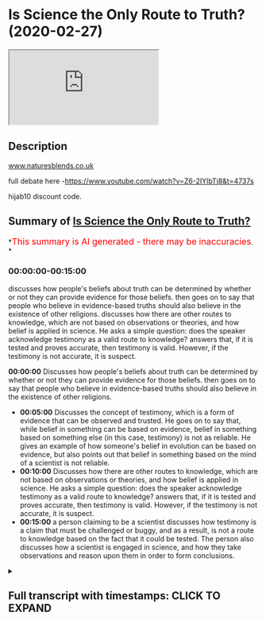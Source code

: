 # Is Science the Only Route to Truth? (2020-02-27)

<iframe loading='lazy' allow='autoplay' src='https://www.youtube.com/embed/O2DE8vQCX2Y'></iframe>

## Description

www.naturesblends.co.uk

full debate here -<https://www.youtube.com/watch?v=Z6-2IYlbTj8&t=4737s>

hijab10 discount code.

## Summary of [Is Science the Only Route to Truth?](https://www.youtube.com/watch?v=O2DE8vQCX2Y)

*<span style="color:red; font-size:125%">This summary is AI generated - there may be inaccuracies</span>. *

### <a onclick="modifyYTiframeseektime('0')">00:00:00-00:15:00</a>

discusses how people's beliefs about truth can be determined by whether or not they can provide evidence for those beliefs. then goes on to say that people who believe in evidence-based truths should also believe in the existence of other religions. discusses how there are other routes to knowledge, which are not based on observations or theories, and how belief is applied in science. He asks a simple question: does the speaker acknowledge testimony as a valid route to knowledge? answers that, if it is tested and proves accurate, then testimony is valid. However, if the testimony is not accurate, it is suspect.

**<a onclick="modifyYTiframeseektime('0')">00:00:00</a>** Discusses how people's beliefs about truth can be determined by whether or not they can provide evidence for those beliefs. then goes on to say that people who believe in evidence-based truths should also believe in the existence of other religions.

* **<a onclick="modifyYTiframeseektime('300')">00:05:00</a>** Discusses the concept of testimony, which is a form of evidence that can be observed and trusted. He goes on to say that, while belief in something can be based on evidence, belief in something based on something else (in this case, testimony) is not as reliable. He gives an example of how someone's belief in evolution can be based on evidence, but also points out that belief in something based on the mind of a scientist is not reliable.
* **<a onclick="modifyYTiframeseektime('600')">00:10:00</a>** Discusses how there are other routes to knowledge, which are not based on observations or theories, and how belief is applied in science. He asks a simple question: does the speaker acknowledge testimony as a valid route to knowledge? answers that, if it is tested and proves accurate, then testimony is valid. However, if the testimony is not accurate, it is suspect.
* **<a onclick="modifyYTiframeseektime('900')">00:15:00</a>** a person claiming to be a scientist discusses how testimony is a claim that must be challenged or buggy, and as a result, is not a route to knowledge based on the fact that it could be tested. The person also discusses how a scientist is engaged in science, and how they take observations and reason upon them in order to form conclusions.

<details><summary><h2>Full transcript with timestamps: CLICK TO EXPAND</h2></summary>

<a onclick="modifyYTiframeseektime('0')">0:00:00</a> Mollie Kuramoto laborer kettle guys make  
<a onclick="modifyYTiframeseektime('2')">0:00:02</a> sure that you try these supplements out  
<a onclick="modifyYTiframeseektime('5')">0:00:05</a> there very very good very healthy  
<a onclick="modifyYTiframeseektime('7')">0:00:07</a> natural and you can check the link in  
<a onclick="modifyYTiframeseektime('11')">0:00:11</a> the description box that is nature's  
<a onclick="modifyYTiframeseektime('13')">0:00:13</a> blend black seed oil and they have other  
<a onclick="modifyYTiframeseektime('15')">0:00:15</a> things as well oh yeah no editor boy boy  
<a onclick="modifyYTiframeseektime('21')">0:00:21</a> boy  
<a onclick="modifyYTiframeseektime('30')">0:00:30</a> you  
<a onclick="modifyYTiframeseektime('38')">0:00:38</a> okay so this section will be a  
<a onclick="modifyYTiframeseektime('40')">0:00:40</a> discussion a bit of back and forth  
<a onclick="modifyYTiframeseektime('42')">0:00:42</a> between our two speakers I will be  
<a onclick="modifyYTiframeseektime('44')">0:00:44</a> moderating to try and keep things on  
<a onclick="modifyYTiframeseektime('46')">0:00:46</a> topic so forgive me for any mistakes I  
<a onclick="modifyYTiframeseektime('49')">0:00:49</a> make hopefully I don't make any and this  
<a onclick="modifyYTiframeseektime('52')">0:00:52</a> is a 15 minute section reminder that  
<a onclick="modifyYTiframeseektime('54')">0:00:54</a> after the closing remarks after this  
<a onclick="modifyYTiframeseektime('56')">0:00:56</a> there will be Q&A so please do send your  
<a onclick="modifyYTiframeseektime('59')">0:00:59</a> Q&A questions to that slider yeah so  
<a onclick="modifyYTiframeseektime('63')">0:01:03</a> without further ado whichever one of you  
<a onclick="modifyYTiframeseektime('65')">0:01:05</a> wants to hello John  
<a onclick="modifyYTiframeseektime('71')">0:01:11</a> yes so I think before we before we this  
<a onclick="modifyYTiframeseektime('76')">0:01:16</a> before we start this discussion session  
<a onclick="modifyYTiframeseektime('78')">0:01:18</a> it's very important to determine  
<a onclick="modifyYTiframeseektime('80')">0:01:20</a> something do you believe your opinions  
<a onclick="modifyYTiframeseektime('83')">0:01:23</a> matter or don't they matter they matter  
<a onclick="modifyYTiframeseektime('85')">0:01:25</a> to me  
<a onclick="modifyYTiframeseektime('86')">0:01:26</a> okay so okay don't matter to the  
<a onclick="modifyYTiframeseektime('88')">0:01:28</a> universe no no because if you if you  
<a onclick="modifyYTiframeseektime('90')">0:01:30</a> don't believe your own opinions matter  
<a onclick="modifyYTiframeseektime('91')">0:01:31</a> then I'm not going to take them  
<a onclick="modifyYTiframeseektime('92')">0:01:32</a> seriously is no point this discussion  
<a onclick="modifyYTiframeseektime('93')">0:01:33</a> becomes absurd from that perspective  
<a onclick="modifyYTiframeseektime('95')">0:01:35</a> then right so if the you might if you  
<a onclick="modifyYTiframeseektime('97')">0:01:37</a> believe your opinions matter then  
<a onclick="modifyYTiframeseektime('99')">0:01:39</a> obviously the Oh matter to us is work so  
<a onclick="modifyYTiframeseektime('100')">0:01:40</a> because we're having it until until  
<a onclick="modifyYTiframeseektime('102')">0:01:42</a> trying to have a discussion today  
<a onclick="modifyYTiframeseektime('104')">0:01:44</a> regarding a very important topic so you  
<a onclick="modifyYTiframeseektime('107')">0:01:47</a> do acknowledge your opinions matter  
<a onclick="modifyYTiframeseektime('108')">0:01:48</a> right well in the confines of this room  
<a onclick="modifyYTiframeseektime('112')">0:01:52</a> certainly yes so if we had this  
<a onclick="modifyYTiframeseektime('114')">0:01:54</a> discussion outside this room would you  
<a onclick="modifyYTiframeseektime('116')">0:01:56</a> think I mean it's a very simple question  
<a onclick="modifyYTiframeseektime('120')">0:02:00</a> I mean you wouldn't be here today  
<a onclick="modifyYTiframeseektime('121')">0:02:01</a> expressing your views if you didn't  
<a onclick="modifyYTiframeseektime('122')">0:02:02</a> believe your opinions mattered  
<a onclick="modifyYTiframeseektime('123')">0:02:03</a> well I was going to save my response to  
<a onclick="modifyYTiframeseektime('127')">0:02:07</a> your challenge that why do I do this why  
<a onclick="modifyYTiframeseektime('131')">0:02:11</a> don't why am I here debating for my  
<a onclick="modifyYTiframeseektime('133')">0:02:13</a> closing remarks but okay I can take your  
<a onclick="modifyYTiframeseektime('136')">0:02:16</a> question now I do it because I want to  
<a onclick="modifyYTiframeseektime('139')">0:02:19</a> secular world you want to say I want a  
<a onclick="modifyYTiframeseektime('142')">0:02:22</a> world in which religious opinions do not  
<a onclick="modifyYTiframeseektime('147')">0:02:27</a> control political or educational matters  
<a onclick="modifyYTiframeseektime('153')">0:02:33</a> okay so you just usually said you want a  
<a onclick="modifyYTiframeseektime('156')">0:02:36</a> secular world where religious opinions  
<a onclick="modifyYTiframeseektime('158')">0:02:38</a> do not have influence exactly so but to  
<a onclick="modifyYTiframeseektime('161')">0:02:41</a> do that wouldn't you say if you're gonna  
<a onclick="modifyYTiframeseektime('163')">0:02:43</a> be if we're gonna do this in in in a in  
<a onclick="modifyYTiframeseektime('166')">0:02:46</a> a academic way at least when you say you  
<a onclick="modifyYTiframeseektime('168')">0:02:48</a> would have to first understand and study  
<a onclick="modifyYTiframeseektime('170')">0:02:50</a> all religions or look  
<a onclick="modifyYTiframeseektime('171')">0:02:51</a> to them at least because which you  
<a onclick="modifyYTiframeseektime('173')">0:02:53</a> obviously haven't done when it comes to  
<a onclick="modifyYTiframeseektime('174')">0:02:54</a> Islam today right so why can't why have  
<a onclick="modifyYTiframeseektime('176')">0:02:56</a> the the outlook already that that's what  
<a onclick="modifyYTiframeseektime('179')">0:02:59</a> you want when you don't even know what  
<a onclick="modifyYTiframeseektime('180')">0:03:00</a> Islam has to say regarding life  
<a onclick="modifyYTiframeseektime('182')">0:03:02</a> regarding my life in the universe  
<a onclick="modifyYTiframeseektime('184')">0:03:04</a> regarding other fundamental things that  
<a onclick="modifyYTiframeseektime('186')">0:03:06</a> are relevant to us as human beings well  
<a onclick="modifyYTiframeseektime('188')">0:03:08</a> that's a good question  
<a onclick="modifyYTiframeseektime('190')">0:03:10</a> it's because without evidence for a god  
<a onclick="modifyYTiframeseektime('194')">0:03:14</a> it doesn't really matter what any of the  
<a onclick="modifyYTiframeseektime('197')">0:03:17</a> Scriptures of any religion do say so you  
<a onclick="modifyYTiframeseektime('200')">0:03:20</a> might as well say that my Loch Ness  
<a onclick="modifyYTiframeseektime('205')">0:03:25</a> monster is pink and like Nutella okay so  
<a onclick="modifyYTiframeseektime('210')">0:03:30</a> let's try to unravel this a bit so now  
<a onclick="modifyYTiframeseektime('212')">0:03:32</a> and I think it's important to highlight  
<a onclick="modifyYTiframeseektime('213')">0:03:33</a> this John you seem to have a underlying  
<a onclick="modifyYTiframeseektime('216')">0:03:36</a> premise which is evidence is what comes  
<a onclick="modifyYTiframeseektime('219')">0:03:39</a> from observation yes and something that  
<a onclick="modifyYTiframeseektime('222')">0:03:42</a> you can observe and study that way right  
<a onclick="modifyYTiframeseektime('224')">0:03:44</a> yes so in other words I want I wasn't  
<a onclick="modifyYTiframeseektime('226')">0:03:46</a> calling you someone who described the  
<a onclick="modifyYTiframeseektime('227')">0:03:47</a> scientism if you if you and I'm sure  
<a onclick="modifyYTiframeseektime('229')">0:03:49</a> everyone will acknowledge this I asked  
<a onclick="modifyYTiframeseektime('231')">0:03:51</a> you to describe to something similar to  
<a onclick="modifyYTiframeseektime('232')">0:03:52</a> scientism  
<a onclick="modifyYTiframeseektime('233')">0:03:53</a> I don't want to label you that's what I  
<a onclick="modifyYTiframeseektime('234')">0:03:54</a> said right it's just the correct you on  
<a onclick="modifyYTiframeseektime('236')">0:03:56</a> that right but the point being do you  
<a onclick="modifyYTiframeseektime('238')">0:03:58</a> acknowledge or is your view your outlook  
<a onclick="modifyYTiframeseektime('240')">0:04:00</a> that science is the only way to truth  
<a onclick="modifyYTiframeseektime('243')">0:04:03</a> yes okay good so do you not see the  
<a onclick="modifyYTiframeseektime('246')">0:04:06</a> issues with that outlook or the problems  
<a onclick="modifyYTiframeseektime('249')">0:04:09</a> of that outlook well you can try  
<a onclick="modifyYTiframeseektime('251')">0:04:11</a> explaining it okay so okay so let me  
<a onclick="modifyYTiframeseektime('253')">0:04:13</a> give you an example have you been  
<a onclick="modifyYTiframeseektime('257')">0:04:17</a> have you been to India have you been to  
<a onclick="modifyYTiframeseektime('260')">0:04:20</a> India no I haven't you haven't been to  
<a onclick="modifyYTiframeseektime('262')">0:04:22</a> India I'd love to okay do you believe in  
<a onclick="modifyYTiframeseektime('263')">0:04:23</a> the exists yes okay so you haven't been  
<a onclick="modifyYTiframeseektime('267')">0:04:27</a> there you haven't observed it yet you  
<a onclick="modifyYTiframeseektime('269')">0:04:29</a> believe it exists the effort is also  
<a onclick="modifyYTiframeseektime('271')">0:04:31</a> insane okay so what so what do you mean  
<a onclick="modifyYTiframeseektime('273')">0:04:33</a> by the evidence is very convincing  
<a onclick="modifyYTiframeseektime('275')">0:04:35</a> I've seen photographs taken from space  
<a onclick="modifyYTiframeseektime('278')">0:04:38</a> brilliant okay what else do we need more  
<a onclick="modifyYTiframeseektime('282')">0:04:42</a> okay so okay fine no I was just giving  
<a onclick="modifyYTiframeseektime('284')">0:04:44</a> you the benefit of the doubt that you  
<a onclick="modifyYTiframeseektime('285')">0:04:45</a> can give us a bit more second what I  
<a onclick="modifyYTiframeseektime('286')">0:04:46</a> know of people who have come from India  
<a onclick="modifyYTiframeseektime('288')">0:04:48</a> yeah who have visited I think mine is  
<a onclick="modifyYTiframeseektime('291')">0:04:51</a> there now okay and I I'm on messenger  
<a onclick="modifyYTiframeseektime('294')">0:04:54</a> and Facebook okay with him he's  
<a onclick="modifyYTiframeseektime('296')">0:04:56</a> currently where is he currently  
<a onclick="modifyYTiframeseektime('300')">0:05:00</a> Calcutta currently so here's a problem  
<a onclick="modifyYTiframeseektime('303')">0:05:03</a> Johnny you haven't observed India  
<a onclick="modifyYTiframeseektime('306')">0:05:06</a> yourself yet you believe it exists based  
<a onclick="modifyYTiframeseektime('308')">0:05:08</a> on photographs and people have been  
<a onclick="modifyYTiframeseektime('310')">0:05:10</a> there now how do you know those  
<a onclick="modifyYTiframeseektime('312')">0:05:12</a> photographs photographs are actually of  
<a onclick="modifyYTiframeseektime('314')">0:05:14</a> India and that you know just be told  
<a onclick="modifyYTiframeseektime('316')">0:05:16</a> they're of India well I think that you'd  
<a onclick="modifyYTiframeseektime('324')">0:05:24</a> have to you're on a loser there because  
<a onclick="modifyYTiframeseektime('326')">0:05:26</a> your hope you're having to try to  
<a onclick="modifyYTiframeseektime('327')">0:05:27</a> rubbish all of the photographs taken  
<a onclick="modifyYTiframeseektime('331')">0:05:31</a> from space by all of the space craft all  
<a onclick="modifyYTiframeseektime('334')">0:05:34</a> of them orbiting satellites and all of  
<a onclick="modifyYTiframeseektime('338')">0:05:38</a> the spacemen that have been in have you  
<a onclick="modifyYTiframeseektime('340')">0:05:40</a> seen okay have you seen yourself  
<a onclick="modifyYTiframeseektime('341')">0:05:41</a> satellites that are up there right now  
<a onclick="modifyYTiframeseektime('344')">0:05:44</a> yes you can observe satellite have you  
<a onclick="modifyYTiframeseektime('347')">0:05:47</a> observed them yourself through a  
<a onclick="modifyYTiframeseektime('348')">0:05:48</a> telescope I have yes you have okay so  
<a onclick="modifyYTiframeseektime('350')">0:05:50</a> here's the thing what I'm saying  
<a onclick="modifyYTiframeseektime('351')">0:05:51</a> regarding India is you haven't observed  
<a onclick="modifyYTiframeseektime('353')">0:05:53</a> it yourself so what I'm saying  
<a onclick="modifyYTiframeseektime('355')">0:05:55</a> essentially is your belief India exists  
<a onclick="modifyYTiframeseektime('357')">0:05:57</a> is based on something called testimony  
<a onclick="modifyYTiframeseektime('359')">0:05:59</a> right in the it's called in philosophy  
<a onclick="modifyYTiframeseektime('361')">0:06:01</a> this is known as authentic and valid  
<a onclick="modifyYTiframeseektime('363')">0:06:03</a> testimony right which is by the way John  
<a onclick="modifyYTiframeseektime('365')">0:06:05</a> an integral part of the scientific  
<a onclick="modifyYTiframeseektime('366')">0:06:06</a> method  
<a onclick="modifyYTiframeseektime('367')">0:06:07</a> well yes something you deny in your book  
<a onclick="modifyYTiframeseektime('369')">0:06:09</a> itself but the the testament can itself  
<a onclick="modifyYTiframeseektime('374')">0:06:14</a> be trusted I mean with the right  
<a onclick="modifyYTiframeseektime('376')">0:06:16</a> equipment I can go and investigate  
<a onclick="modifyYTiframeseektime('379')">0:06:19</a> sure that's a potential John but right  
<a onclick="modifyYTiframeseektime('382')">0:06:22</a> now you haven't done that yet you  
<a onclick="modifyYTiframeseektime('383')">0:06:23</a> believe in the exists right so your  
<a onclick="modifyYTiframeseektime('386')">0:06:26</a> belief is not based upon what you can do  
<a onclick="modifyYTiframeseektime('388')">0:06:28</a> as far as observing it it's based on  
<a onclick="modifyYTiframeseektime('390')">0:06:30</a> something else so what I'm trying to  
<a onclick="modifyYTiframeseektime('392')">0:06:32</a> highlight you John is that are you  
<a onclick="modifyYTiframeseektime('394')">0:06:34</a> willing to acknowledge that there are  
<a onclick="modifyYTiframeseektime('395')">0:06:35</a> other routes to knowledge other than  
<a onclick="modifyYTiframeseektime('396')">0:06:36</a> just science which you're demonstrating  
<a onclick="modifyYTiframeseektime('398')">0:06:38</a> right now by a highlighting that you  
<a onclick="modifyYTiframeseektime('400')">0:06:40</a> believe in the existent observed it  
<a onclick="modifyYTiframeseektime('402')">0:06:42</a> yourself pictures could be pictures are  
<a onclick="modifyYTiframeseektime('404')">0:06:44</a> testimonial someone is telling you those  
<a onclick="modifyYTiframeseektime('406')">0:06:46</a> pictures of India you're going by the  
<a onclick="modifyYTiframeseektime('408')">0:06:48</a> testimony of people let me give you  
<a onclick="modifyYTiframeseektime('410')">0:06:50</a> another example which may be closer to  
<a onclick="modifyYTiframeseektime('412')">0:06:52</a> home which may help you a bit there if  
<a onclick="modifyYTiframeseektime('413')">0:06:53</a> you don't mind right do you believe  
<a onclick="modifyYTiframeseektime('415')">0:06:55</a> evolution the Darwinian mechanism is  
<a onclick="modifyYTiframeseektime('417')">0:06:57</a> true yes okay I don't listen as a an X  
<a onclick="modifyYTiframeseektime('423')">0:07:03</a> I'm steeped I don't use terms like I  
<a onclick="modifyYTiframeseektime('426')">0:07:06</a> believe I use terms like the evidence  
<a onclick="modifyYTiframeseektime('431')">0:07:11</a> is Church the evidence show shows that  
<a onclick="modifyYTiframeseektime('434')">0:07:14</a> that evolution is a fact so you believe  
<a onclick="modifyYTiframeseektime('437')">0:07:17</a> the Darwinian mechanism particular well  
<a onclick="modifyYTiframeseektime('440')">0:07:20</a> now are you going to pin me down to a  
<a onclick="modifyYTiframeseektime('442')">0:07:22</a> man who died 150 years ago or are you  
<a onclick="modifyYTiframeseektime('444')">0:07:24</a> going to allow me to update us give us  
<a onclick="modifyYTiframeseektime('447')">0:07:27</a> your definition how do you want equality  
<a onclick="modifyYTiframeseektime('450')">0:07:30</a> on call it evolution just evolution  
<a onclick="modifyYTiframeseektime('452')">0:07:32</a> engine at its basic level all evolution  
<a onclick="modifyYTiframeseektime('455')">0:07:35</a> means is change and we can observe  
<a onclick="modifyYTiframeseektime('459')">0:07:39</a> change happening yesterday yeah and we  
<a onclick="modifyYTiframeseektime('462')">0:07:42</a> can see evidence which for which of a  
<a onclick="modifyYTiframeseektime('467')">0:07:47</a> progression of things that happened in  
<a onclick="modifyYTiframeseektime('469')">0:07:49</a> the past yep in the fossil record and so  
<a onclick="modifyYTiframeseektime('471')">0:07:51</a> on and so the best explanation is that  
<a onclick="modifyYTiframeseektime('475')">0:07:55</a> change happened in the past - okay good  
<a onclick="modifyYTiframeseektime('478')">0:07:58</a> so so so this week like this good you're  
<a onclick="modifyYTiframeseektime('481')">0:08:01</a> saying that so you so what I'm asking  
<a onclick="modifyYTiframeseektime('482')">0:08:02</a> you specifically is do you believe the  
<a onclick="modifyYTiframeseektime('485')">0:08:05</a> theory of evolution is true yes okay so  
<a onclick="modifyYTiframeseektime('489')">0:08:09</a> in you saying yes have you done all of  
<a onclick="modifyYTiframeseektime('492')">0:08:12</a> the observations which led to that  
<a onclick="modifyYTiframeseektime('495')">0:08:15</a> conclusion basically this is the were  
<a onclick="modifyYTiframeseektime('498')">0:08:18</a> you there that's coming from your own  
<a onclick="modifyYTiframeseektime('501')">0:08:21</a> perspective because you said evidence is  
<a onclick="modifyYTiframeseektime('503')">0:08:23</a> something which is observable yeah it's  
<a onclick="modifyYTiframeseektime('505')">0:08:25</a> something that's repeatable and  
<a onclick="modifyYTiframeseektime('506')">0:08:26</a> something that's sharable if anything  
<a onclick="modifyYTiframeseektime('507')">0:08:27</a> and you've said also in your book and  
<a onclick="modifyYTiframeseektime('508')">0:08:28</a> your videos that anything that comes  
<a onclick="modifyYTiframeseektime('509')">0:08:29</a> from the human mind can't be trusted  
<a onclick="modifyYTiframeseektime('512')">0:08:32</a> because it's tainted your words so the  
<a onclick="modifyYTiframeseektime('515')">0:08:35</a> theory that you believe in is coming  
<a onclick="modifyYTiframeseektime('517')">0:08:37</a> from the mind of a scientist no no the  
<a onclick="modifyYTiframeseektime('520')">0:08:40</a> theory that I subscribe to is that  
<a onclick="modifyYTiframeseektime('525')">0:08:45</a> change can be observed and potentially I  
<a onclick="modifyYTiframeseektime('528')">0:08:48</a> can go and observe change you know I  
<a onclick="modifyYTiframeseektime('530')">0:08:50</a> think have you seen the big petri dish  
<a onclick="modifyYTiframeseektime('534')">0:08:54</a> experiment no I have a fantastic  
<a onclick="modifyYTiframeseektime('536')">0:08:56</a> experiment they made a pet you know the  
<a onclick="modifyYTiframeseektime('538')">0:08:58</a> petri dishes mhm yeah it's a it's a  
<a onclick="modifyYTiframeseektime('541')">0:09:01</a> culture container which you put a  
<a onclick="modifyYTiframeseektime('543')">0:09:03</a> nutrient jelly in and then you can grow  
<a onclick="modifyYTiframeseektime('545')">0:09:05</a> bacteria okay they made a great big one  
<a onclick="modifyYTiframeseektime('548')">0:09:08</a> some meter long and they've put two  
<a onclick="modifyYTiframeseektime('551')">0:09:11</a> different bacteria no they put a  
<a onclick="modifyYTiframeseektime('557')">0:09:17</a> bacterium same culture of bacteria in  
<a onclick="modifyYTiframeseektime('560')">0:09:20</a> each end and in between them they've put  
<a onclick="modifyYTiframeseektime('563')">0:09:23</a> increasing string  
<a onclick="modifyYTiframeseektime('565')">0:09:25</a> of antibiotic okay 10% 20% 100% and  
<a onclick="modifyYTiframeseektime('571')">0:09:31</a> initially the bacteria spread in the  
<a onclick="modifyYTiframeseektime('576')">0:09:36</a> area where there's no antibiotic there's  
<a onclick="modifyYTiframeseektime('579')">0:09:39</a> a video of this because it speeded up  
<a onclick="modifyYTiframeseektime('581')">0:09:41</a> you know we use organisms that have a  
<a onclick="modifyYTiframeseektime('584')">0:09:44</a> short lifetime because we can't observe  
<a onclick="modifyYTiframeseektime('587')">0:09:47</a> yeah massive changes we don't live long  
<a onclick="modifyYTiframeseektime('589')">0:09:49</a> enough okay so bacteria are perfect they  
<a onclick="modifyYTiframeseektime('592')">0:09:52</a> reproduce every 20 minutes okay  
<a onclick="modifyYTiframeseektime('594')">0:09:54</a> so initially they stay confined yep in  
<a onclick="modifyYTiframeseektime('599')">0:09:59</a> the area where there's no antibiotic but  
<a onclick="modifyYTiframeseektime('601')">0:10:01</a> a few of them you take and they can  
<a onclick="modifyYTiframeseektime('603')">0:10:03</a> break out and pass into the area where  
<a onclick="modifyYTiframeseektime('605')">0:10:05</a> the antibiotic is 10% okay more time  
<a onclick="modifyYTiframeseektime('608')">0:10:08</a> goes by and an even smaller number  
<a onclick="modifyYTiframeseektime('611')">0:10:11</a> mutate and they pass into the 20% so on  
<a onclick="modifyYTiframeseektime('614')">0:10:14</a> and so forth you get a picture  
<a onclick="modifyYTiframeseektime('615')">0:10:15</a> eventually they can colonize the hundred  
<a onclick="modifyYTiframeseektime('617')">0:10:17</a> percent strength sure that's that's an  
<a onclick="modifyYTiframeseektime('620')">0:10:20</a> observation change being a plane yes  
<a onclick="modifyYTiframeseektime('623')">0:10:23</a> repeatedly sure and sherab lee yes you  
<a onclick="modifyYTiframeseektime('626')">0:10:26</a> can watch it sir I agree today so let's  
<a onclick="modifyYTiframeseektime('628')">0:10:28</a> make a distinction there there is a  
<a onclick="modifyYTiframeseektime('630')">0:10:30</a> difference between observations of  
<a onclick="modifyYTiframeseektime('631')">0:10:31</a> science and theories of science right  
<a onclick="modifyYTiframeseektime('634')">0:10:34</a> yes so what I'm trying to highlight to  
<a onclick="modifyYTiframeseektime('636')">0:10:36</a> you is that there are other routes to  
<a onclick="modifyYTiframeseektime('638')">0:10:38</a> knowledge which are involved even within  
<a onclick="modifyYTiframeseektime('640')">0:10:40</a> the scientific method itself which you  
<a onclick="modifyYTiframeseektime('642')">0:10:42</a> have to rely upon for you to believe the  
<a onclick="modifyYTiframeseektime('644')">0:10:44</a> conclusions of science well which you  
<a onclick="modifyYTiframeseektime('646')">0:10:46</a> reject by the way so I want to know  
<a onclick="modifyYTiframeseektime('648')">0:10:48</a> which way is it do you acknowledge that  
<a onclick="modifyYTiframeseektime('649')">0:10:49</a> there are other routes to knowledge such  
<a onclick="modifyYTiframeseektime('651')">0:10:51</a> as testimony well testimonial knowledge  
<a onclick="modifyYTiframeseektime('653')">0:10:53</a> or do well firm to that science is the  
<a onclick="modifyYTiframeseektime('655')">0:10:55</a> only way to truth where you are trying  
<a onclick="modifyYTiframeseektime('656')">0:10:56</a> to put words into my mouth I'm asking  
<a onclick="modifyYTiframeseektime('658')">0:10:58</a> you the question okay is trying to make  
<a onclick="modifyYTiframeseektime('662')">0:11:02</a> me you see the trouble is the word  
<a onclick="modifyYTiframeseektime('663')">0:11:03</a> belief has two meanings  
<a onclick="modifyYTiframeseektime('667')">0:11:07</a> it can mean merely accepting something  
<a onclick="modifyYTiframeseektime('671')">0:11:11</a> which we know to be true like you know  
<a onclick="modifyYTiframeseektime('674')">0:11:14</a> if I jump off a roof of very probably  
<a onclick="modifyYTiframeseektime('677')">0:11:17</a> for nobody would contest that so to all  
<a onclick="modifyYTiframeseektime('682')">0:11:22</a> intents and purposes it does not need  
<a onclick="modifyYTiframeseektime('684')">0:11:24</a> actively believing we can observe  
<a onclick="modifyYTiframeseektime('687')">0:11:27</a> believing now in what are they calling  
<a onclick="modifyYTiframeseektime('691')">0:11:31</a> give me a word for the the I'm lost  
<a onclick="modifyYTiframeseektime('698')">0:11:38</a> big machine you put a person in and you  
<a onclick="modifyYTiframeseektime('700')">0:11:40</a> watch his brain you put you give him  
<a onclick="modifyYTiframeseektime('704')">0:11:44</a> radioactive material thank you yeah yeah  
<a onclick="modifyYTiframeseektime('710')">0:11:50</a> medicals come on tell me the name that's  
<a onclick="modifyYTiframeseektime('713')">0:11:53</a> it thank you mr I've been in one MRI  
<a onclick="modifyYTiframeseektime('715')">0:11:55</a> scanner and the functional MRI scanner  
<a onclick="modifyYTiframeseektime('719')">0:11:59</a> is the one way you can put in a decaying  
<a onclick="modifyYTiframeseektime('722')">0:12:02</a> substance into the radioactivity  
<a onclick="modifyYTiframeseektime('725')">0:12:05</a> decaying harmless into the bloodstream  
<a onclick="modifyYTiframeseektime('727')">0:12:07</a> and watch where it congregates so if you  
<a onclick="modifyYTiframeseektime('732')">0:12:12</a> give somebody in an MRI scanner pictures  
<a onclick="modifyYTiframeseektime('736')">0:12:16</a> of things that need believing and  
<a onclick="modifyYTiframeseektime('739')">0:12:19</a> pictures of things which are known you  
<a onclick="modifyYTiframeseektime('741')">0:12:21</a> can see how actively thinking he is and  
<a onclick="modifyYTiframeseektime('747')">0:12:27</a> things that need believing attract a lot  
<a onclick="modifyYTiframeseektime('752')">0:12:32</a> of this activity things like my horse  
<a onclick="modifyYTiframeseektime('757')">0:12:37</a> will win the race you need to actively  
<a onclick="modifyYTiframeseektime('760')">0:12:40</a> believe that but things like yesterday  
<a onclick="modifyYTiframeseektime('765')">0:12:45</a> this horse won the race that's a  
<a onclick="modifyYTiframeseektime('767')">0:12:47</a> foregone conclusion we know that is now  
<a onclick="modifyYTiframeseektime('769')">0:12:49</a> a fact you don't need to believe that if  
<a onclick="modifyYTiframeseektime('772')">0:12:52</a> it was really interesting the science  
<a onclick="modifyYTiframeseektime('775')">0:12:55</a> lessons I'm sure is we got a lot to  
<a onclick="modifyYTiframeseektime('777')">0:12:57</a> learn from you because you asked me  
<a onclick="modifyYTiframeseektime('779')">0:12:59</a> about where I need to use belief in  
<a onclick="modifyYTiframeseektime('782')">0:13:02</a> science no I'm asking a very simple  
<a onclick="modifyYTiframeseektime('784')">0:13:04</a> question do you acknowledge that there  
<a onclick="modifyYTiframeseektime('786')">0:13:06</a> are other routes to knowledge which I'm  
<a onclick="modifyYTiframeseektime('788')">0:13:08</a> Ted go to the scientific method itself  
<a onclick="modifyYTiframeseektime('789')">0:13:09</a> such as testimony oh don't you  
<a onclick="modifyYTiframeseektime('791')">0:13:11</a> acknowledge that or you just think just  
<a onclick="modifyYTiframeseektime('793')">0:13:13</a> purely oh because according to your book  
<a onclick="modifyYTiframeseektime('795')">0:13:15</a> and you may want to change your opinion  
<a onclick="modifyYTiframeseektime('796')">0:13:16</a> the observations repeatable and a  
<a onclick="modifyYTiframeseektime('799')">0:13:19</a> shareable . according to that type of  
<a onclick="modifyYTiframeseektime('801')">0:13:21</a> definition you're pigeon holing yourself  
<a onclick="modifyYTiframeseektime('803')">0:13:23</a> in many ways because you're in a way  
<a onclick="modifyYTiframeseektime('805')">0:13:25</a> you're denying the scientific enterprise  
<a onclick="modifyYTiframeseektime('807')">0:13:27</a> you're denying science in itself right  
<a onclick="modifyYTiframeseektime('809')">0:13:29</a> because so just tell me this should you  
<a onclick="modifyYTiframeseektime('812')">0:13:32</a> do you believe in the theories of  
<a onclick="modifyYTiframeseektime('814')">0:13:34</a> science the theories of science do not  
<a onclick="modifyYTiframeseektime('817')">0:13:37</a> need believing I'm not saying the  
<a onclick="modifyYTiframeseektime('819')">0:13:39</a> absolute I'm just asking seduced right I  
<a onclick="modifyYTiframeseektime('821')">0:13:41</a> wouldn't claim they were absolute I  
<a onclick="modifyYTiframeseektime('822')">0:13:42</a> claim that they are the best explanation  
<a onclick="modifyYTiframeseektime('825')">0:13:45</a> currently and you do you acknowledge  
<a onclick="modifyYTiframeseektime('826')">0:13:46</a> that they are also it was incorporated  
<a onclick="modifyYTiframeseektime('829')">0:13:49</a> in the process of getting to the theory  
<a onclick="modifyYTiframeseektime('831')">0:13:51</a> there are other  
<a onclick="modifyYTiframeseektime('831')">0:13:51</a> elements such as testimony reasoning  
<a onclick="modifyYTiframeseektime('834')">0:13:54</a> which argumentation let done yes every  
<a onclick="modifyYTiframeseektime('839')">0:13:59</a> theory makes predictions yeah and at  
<a onclick="modifyYTiframeseektime('842')">0:14:02</a> that stage you can believe the  
<a onclick="modifyYTiframeseektime('844')">0:14:04</a> prediction or not it we've recorded a  
<a onclick="modifyYTiframeseektime('846')">0:14:06</a> hypothesis and there will be rival  
<a onclick="modifyYTiframeseektime('849')">0:14:09</a> hypotheses just like their arrival  
<a onclick="modifyYTiframeseektime('851')">0:14:11</a> runners in a horse race and you can  
<a onclick="modifyYTiframeseektime('854')">0:14:14</a> choose your favorite okay  
<a onclick="modifyYTiframeseektime('856')">0:14:16</a> and that is where belief is applied in  
<a onclick="modifyYTiframeseektime('859')">0:14:19</a> science so you'll acknowledge that at  
<a onclick="modifyYTiframeseektime('860')">0:14:20</a> the frontiers where we don't know okay  
<a onclick="modifyYTiframeseektime('864')">0:14:24</a> so in a simple way we've got one minute  
<a onclick="modifyYTiframeseektime('866')">0:14:26</a> of the about two minutes left  
<a onclick="modifyYTiframeseektime('867')">0:14:27</a> do you acknowledge testimony as a valid  
<a onclick="modifyYTiframeseektime('871')">0:14:31</a> route to knowledge it's a simple  
<a onclick="modifyYTiframeseektime('874')">0:14:34</a> question if you eye knowledge test to me  
<a onclick="modifyYTiframeseektime('878')">0:14:38</a> which can be tested I acknowledge if you  
<a onclick="modifyYTiframeseektime('881')">0:14:41</a> were to tell me that I can see a  
<a onclick="modifyYTiframeseektime('885')">0:14:45</a> particular satellite going past at this  
<a onclick="modifyYTiframeseektime('888')">0:14:48</a> moment then I know that if I get the  
<a onclick="modifyYTiframeseektime('892')">0:14:52</a> right equipment  
<a onclick="modifyYTiframeseektime('893')">0:14:53</a> I can check out your test you sure but  
<a onclick="modifyYTiframeseektime('896')">0:14:56</a> that's a potential John otherwise your  
<a onclick="modifyYTiframeseektime('899')">0:14:59</a> testimony is very suspect yeah I don't  
<a onclick="modifyYTiframeseektime('902')">0:15:02</a> think you understanding my point right  
<a onclick="modifyYTiframeseektime('904')">0:15:04</a> now because I could testify to you that  
<a onclick="modifyYTiframeseektime('906')">0:15:06</a> I have fairies at the bottom of my gun  
<a onclick="modifyYTiframeseektime('909')">0:15:09</a> and unless you go there in check for  
<a onclick="modifyYTiframeseektime('911')">0:15:11</a> yourself you should doubt me  
<a onclick="modifyYTiframeseektime('913')">0:15:13</a> sure but I'm not looking to get into the  
<a onclick="modifyYTiframeseektime('916')">0:15:16</a> epistemology of things I'm asking you a  
<a onclick="modifyYTiframeseektime('917')">0:15:17</a> very simple question do you consider  
<a onclick="modifyYTiframeseektime('919')">0:15:19</a> testimony as a fundamental root to  
<a onclick="modifyYTiframeseektime('922')">0:15:22</a> knowledge something that science is also  
<a onclick="modifyYTiframeseektime('923')">0:15:23</a> dependent upon only if it can be checked  
<a onclick="modifyYTiframeseektime('928')">0:15:28</a> but doesn't that is a testimony that you  
<a onclick="modifyYTiframeseektime('932')">0:15:32</a> don't you don't take testimony as a  
<a onclick="modifyYTiframeseektime('934')">0:15:34</a> route to knowledge based on the fact  
<a onclick="modifyYTiframeseektime('935')">0:15:35</a> that it could be tested that's just that  
<a onclick="modifyYTiframeseektime('938')">0:15:38</a> is so because the whole point of science  
<a onclick="modifyYTiframeseektime('940')">0:15:40</a> is to challenge claims yeah testimony is  
<a onclick="modifyYTiframeseektime('944')">0:15:44</a> a claim okay so it must be challenged or  
<a onclick="modifyYTiframeseektime('948')">0:15:48</a> buggy so in order to be scientific okay  
<a onclick="modifyYTiframeseektime('951')">0:15:51</a> so let me ask you this way do you  
<a onclick="modifyYTiframeseektime('952')">0:15:52</a> acknowledge that science in science and  
<a onclick="modifyYTiframeseektime('955')">0:15:55</a> you keep making it as simple as possible  
<a onclick="modifyYTiframeseektime('956')">0:15:56</a> when you're engaged in science a  
<a onclick="modifyYTiframeseektime('958')">0:15:58</a> scientist is doing the science  
<a onclick="modifyYTiframeseektime('960')">0:16:00</a> they take observations Bertrand Russell  
<a onclick="modifyYTiframeseektime('962')">0:16:02</a> for example highlighted that you as a  
<a onclick="modifyYTiframeseektime('964')">0:16:04</a> scientist  
<a onclick="modifyYTiframeseektime('964')">0:16:04</a> you take observations and you reason  
<a onclick="modifyYTiframeseektime('966')">0:16:06</a> upon the observation that is time we  
<a onclick="modifyYTiframeseektime('969')">0:16:09</a> fret we more time  
<a onclick="modifyYTiframeseektime('987')">0:16:27</a> you  
<a onclick="modifyYTiframeseektime('990')">0:16:30</a> Mollie Kuramoto liable careful guys make  
<a onclick="modifyYTiframeseektime('993')">0:16:33</a> sure that you try these supplements out  
<a onclick="modifyYTiframeseektime('996')">0:16:36</a> there very very good very healthy  
<a onclick="modifyYTiframeseektime('999')">0:16:39</a> natural and you can check the link in  
<a onclick="modifyYTiframeseektime('1002')">0:16:42</a> the description box that is nature's  
<a onclick="modifyYTiframeseektime('1004')">0:16:44</a> blend black seed oil and they have other  
<a onclick="modifyYTiframeseektime('1007')">0:16:47</a> things as well oh yeah no editor boy boy  
<a onclick="modifyYTiframeseektime('1012')">0:16:52</a> boy  
</details>
